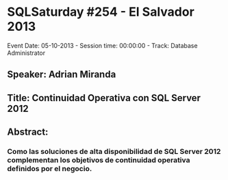 # SQLSaturday #254 - El Salvador 2013
Event Date: 05-10-2013 - Session time: 00:00:00 - Track: Database Administrator
## Speaker: Adrian Miranda
## Title: Continuidad Operativa con SQL Server 2012
## Abstract:
### Como las soluciones de alta disponibilidad de SQL Server 2012 complementan los objetivos de continuidad operativa definidos por el negocio.

